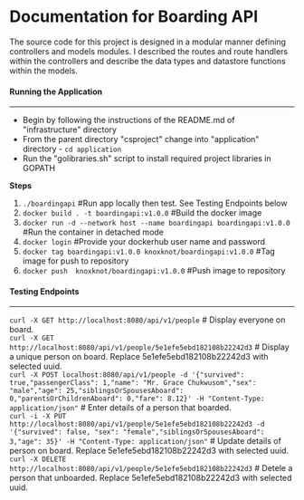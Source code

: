 # Documentation for Boarding API

The source code for this project is designed in a modular manner defining controllers and models modules. I described the routes and route handlers within the controllers and describe the data types and datastore functions within the models. 

#### Running the Application
---
- Begin by following the instructions of the README.md of "infrastructure" directory
- From the parent directory "csproject" change into "application" directory - `cd application` 
- Run the "golibraries.sh" script to install required project libraries in GOPATH
 
<b> Steps </b>  
  1. `./boardingapi`  #Run app locally then test. See Testing Endpoints below 
  2. `docker build . -t boardingapi:v1.0.0`   #Build the docker image
  3. `docker run -d --network host --name boardingapi boardingapi:v1.0.0` #Run the container in detached mode 
  4. `docker login`    #Provide your dockerhub user name and password
  5. `docker tag boardingapi:v1.0.0 knoxknot/boardingapi:v1.0.0` #Tag image for push to repository
  6. `docker push  knoxknot/boardingapi:v1.0.0`   #Push image to repository
   
#### Testing Endpoints  
---
`curl -X GET http://localhost:8080/api/v1/people`  # Display everyone on board.  
`curl -X GET http://localhost:8080/api/v1/people/5e1efe5ebd182108b22242d3`  # Display a unique person on board. Replace 5e1efe5ebd182108b22242d3 with selected uuid.  
`curl -X POST localhost:8080/api/v1/people -d '{"survived": true,"passengerClass": 1,"name": "Mr. Grace Chukwusom","sex": "male","age": 25,"siblingsOrSpousesAboard": 0,"parentsOrChildrenAboard": 0,"fare": 8.12}' -H "Content-Type: application/json"`  # Enter details of a person that boarded.  
`curl -i -X PUT http://localhost:8080/api/v1/people/5e1efe5ebd182108b22242d3 -d '{"survived": false, "sex": "female","siblingsOrSpousesAboard": 3,"age": 35}' -H "Content-Type: application/json"`    # Update details of person on board. Replace 5e1efe5ebd182108b22242d3 with selected uuid.  
`curl -X DELETE http://localhost:8080/api/v1/people/5e1efe5ebd182108b22242d3`    # Detele a person that unboarded. Replace 5e1efe5ebd182108b22242d3 with selected uuid.



